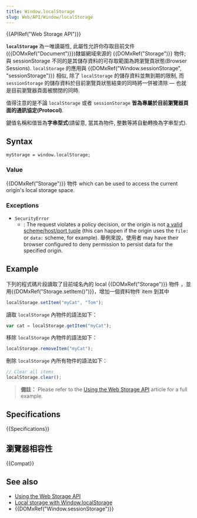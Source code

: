 ```yaml
---
title: Window.localStorage
slug: Web/API/Window/localStorage
---
```


{{APIRef("Web Storage API")}}

**`localStorage`** 為一唯讀屬性, 此屬性允許你存取目前文件({{DOMxRef("Document")}})隸屬網域來源的 {{DOMxRef("Storage")}} 物件; 與 sessionStorage 不同的是其儲存資料的可存取範圍為跨瀏覽頁狀態(Browser Sessions). `localStorage` 的應用與 {{DOMxRef("Window.sessionStorage", "sessionStorage")}} 相似, 除了 `localStorage` 的儲存資料並無到期的限制, 而 `sessionStorage` 的儲存資料於目前瀏覽頁狀態結束的同時將一併被清除 — 也就是目前瀏覽器頁面被關閉的同時.

值得注意的是不論 `localStorage` 或者 `sessionStorage` **皆為專屬於目前瀏覽器頁面的通訊協定(Protocol)**.

鍵值名稱和值皆為**字串型式**(請留意, 當其為物件, 整數等將自動轉換為字串型式).

## Syntax

```plain
myStorage = window.localStorage;
```

### Value

{{DOMxRef("Storage")}} 物件 which can be used to access the current origin's local storage space.

### Exceptions

- `SecurityError`
  - : The request violates a policy decision, or the origin is not [a valid scheme/host/port tuple](/zh-TW/docs/Web/Security/Same-origin_policy#Definition_of_an_origin) (this can happen if the origin uses the `file:` or `data:` scheme, for example). 舉例來說，使用者 may have their browser configured to deny permission to persist data for the specified origin.

## Example

下列的程式碼片段讀取了目前域名內的 local {{DOMxRef("Storage")}} 物件 ，並用{{DOMxRef("Storage.setItem()")}}，增加一個資料物件 item 到其中

```js
localStorage.setItem("myCat", "Tom");
```

讀取 `localStorage` 內物件的語法如下：

```js
var cat = localStorage.getItem("myCat");
```

移除 `localStorage` 內物件的語法如下：

```js
localStorage.removeItem("myCat");
```

刪除 `localStorage` 內所有物件的語法如下：

```js
// Clear all items
localStorage.clear();
```

> **備註：** Please refer to the [Using the Web Storage API](/zh-TW/docs/Web/API/Web_Storage_API/Using_the_Web_Storage_API) article for a full example.

## Specifications

{{Specifications}}

## 瀏覽器相容性

{{Compat}}

## See also

- [Using the Web Storage API](/zh-TW/docs/Web/API/Web_Storage_API/Using_the_Web_Storage_API)
- [Local storage with Window.localStorage](/zh-TW/docs/Web/API/Web_Storage_API/Local_storage)
- {{DOMxRef("Window.sessionStorage")}}
